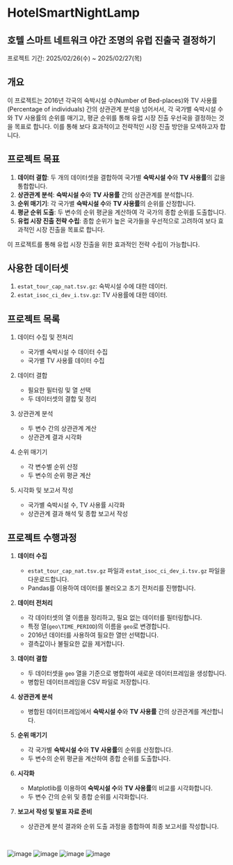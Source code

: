 # HotelSmartNightLamp
## 호텔 스마트 네트워크 야간 조명의 유럽 진출국 결정하기
프로젝트 기간: 2025/02/26(수) ~ 2025/02/27(목)  
## 개요
이 프로젝트는 2016년 각국의 숙박시설 수(Number of Bed-places)와 TV 사용률(Percentage of individuals) 간의 상관관계 분석을 넘어서서, 각 국가별 숙박시설 수와 TV 사용률의 순위를 매기고, 평균 순위를 통해 유럽 시장 진출 우선국을 결정하는 것을 목표로 합니다. 이를 통해 보다 효과적이고 전략적인 시장 진출 방안을 모색하고자 합니다.
## 프로젝트 목표
1. **데이터 결합**: 두 개의 데이터셋을 결합하여 국가별 **숙박시설 수**와 **TV 사용률**의 값을 통합합니다.
2. **상관관계 분석**: **숙박시설 수**와 **TV 사용률** 간의 상관관계를 분석합니다.
3. **순위 매기기**: 각 국가별 **숙박시설 수**와 **TV 사용률**의 순위를 산정합니다.
4. **평균 순위 도출**: 두 변수의 순위 평균을 계산하여 각 국가의 종합 순위를 도출합니다.
5. **유럽 시장 진출 전략 수립**: 종합 순위가 높은 국가들을 우선적으로 고려하여 보다 효과적인 시장 진출을 목표로 합니다.

이 프로젝트를 통해 유럽 시장 진출을 위한 효과적인 전략 수립이 가능합니다.
## 사용한 데이터셋
1. `estat_tour_cap_nat.tsv.gz`: 숙박시설 수에 대한 데이터.
2. `estat_isoc_ci_dev_i.tsv.gz`: TV 사용률에 대한 데이터.
## 프로젝트 목록
1. 데이터 수집 및 전처리
   - 국가별 숙박시설 수 데이터 수집
   - 국가별 TV 사용률 데이터 수집

2. 데이터 결합
   - 필요한 필터링 및 열 선택
   - 두 데이터셋의 결합 및 정리
  
3. 상관관계 분석
   - 두 변수 간의 상관관계 계산
   - 상관관계 결과 시각화

4. 순위 매기기
   - 각 변수별 순위 산정
   - 두 변수의 순위 평균 계산

5. 시각화 및 보고서 작성
   - 국가별 숙박시설 수, TV 사용률 시각화
   - 상관관계 결과 해석 및 종합 보고서 작성
## 프로젝트 수행과정
1. **데이터 수집** 
   - `estat_tour_cap_nat.tsv.gz` 파일과 `estat_isoc_ci_dev_i.tsv.gz` 파일을 다운로드합니다.
   - Pandas를 이용하여 데이터를 불러오고 초기 전처리를 진행합니다.

2. **데이터 전처리** 
   - 각 데이터셋의 열 이름을 정리하고, 필요 없는 데이터를 필터링합니다.
   - 특정 열(`geo\TIME_PERIOD`)의 이름을 `geo`로 변경합니다.
   - 2016년 데이터를 사용하여 필요한 열만 선택합니다.
   - 결측값이나 불필요한 값을 제거합니다.

3. **데이터 결합** 
   - 두 데이터셋을 `geo` 열을 기준으로 병합하여 새로운 데이터프레임을 생성합니다.
   - 병합된 데이터프레임을 CSV 파일로 저장합니다.

4. **상관관계 분석** 
   - 병합된 데이터프레임에서 **숙박시설 수**와 **TV 사용률** 간의 상관관계를 계산합니다.

5. **순위 매기기** 
   - 각 국가별 **숙박시설 수**와 **TV 사용률**의 순위를 산정합니다.
   - 두 변수의 순위 평균을 계산하여 종합 순위를 도출합니다.

6. **시각화** 
   - Matplotlib를 이용하여 **숙박시설 수**와 **TV 사용률**의 비교를 시각화합니다.
   - 두 변수 간의 순위 및 종합 순위를 시각화합니다.

7. **보고서 작성 및 발표 자료 준비** 
   - 상관관계 분석 결과와 순위 도출 과정을 종합하여 최종 보고서를 작성합니다.
<br/>  

![image](https://github.com/user-attachments/assets/cfa30e56-5d2d-4c9b-970b-82acc3836c56)
![image](https://github.com/user-attachments/assets/90a315a0-0f31-41d7-ab9e-0cca705d4343)
![image](https://github.com/user-attachments/assets/a3001a15-54cf-4ef8-9c22-cddb2787662d)
![image](https://github.com/user-attachments/assets/216174cb-bbdf-4aad-bfb6-1d6cb241c090)
